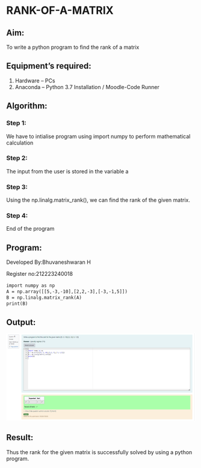# RANK-OF-A-MATRIX
## Aim:
To write a python program to find the rank of a matrix
## Equipment’s required:
1. 	Hardware – PCs
2. 	Anaconda – Python 3.7 Installation / Moodle-Code Runner
## Algorithm:
### Step 1: 
We have to intialise program using import numpy to perform mathematical calculation
### Step 2: 
The input from the user is stored in the variable a
### Step 3: 
Using the np.linalg.matrix_rank(), we can find the rank of the given matrix.
### Step 4: 
End of the program
## Program:
Developed By:Bhuvaneshwaran H

Register no:212223240018
```
import numpy as np
A = np.array([[5,-3,-10],[2,2,-3],[-3,-1,5]])
B = np.linalg.matrix_rank(A)
print(B)

```
## Output:
![output](<Screenshot 2024-04-10 231203.png>)

## Result:
Thus the rank for the given matrix is successfully solved by  using a python program.

